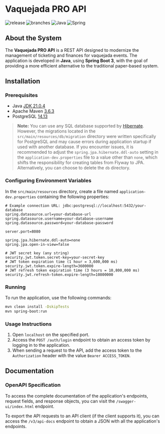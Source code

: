 # Vaquejada PRO API 

![release](https://badgen.net/github/release/EscritorioDeVaquejada/vqr-backend)
![branches](https://badgen.net/github/branches/EscritorioDeVaquejada/vqr-backend)
![Java](https://img.shields.io/badge/java-%23ED8B00?style=flat&logo=openjdk&logoColor=white)
![Spring](https://img.shields.io/badge/spring-%236DB33F?style=flat&logo=spring&logoColor=white)

## About the System
The **Vaquejada PRO API** is a REST API designed to modernize the management of ticketing and finances for vaquejada events. The application is developed in **Java**, using **Spring Boot 3**, with the goal of providing a more efficient alternative to the traditional paper-based system.


## Installation

### Prerequisites

- Java [JDK 21.0.4](https://www.oracle.com/br/java/technologies/downloads/#java21)
- Apache Maven [3.6.3](https://maven.apache.org/download.cgi)
- PostgreSQL [14.13](https://www.postgresql.org/download/)

> **Note:** You can use any SQL database supported by [Hibernate](https://github.com/hibernate/hibernate-orm/blob/main/dialects.adoc). However, the migrations located in the `src/main/resources/db/migration` directory were written specifically for PostgreSQL and may cause errors during application startup if used with another database. If you encounter issues, it is recommended to adjust the `spring.jpa.hibernate.ddl-auto` setting in the `application-dev.properties` file to a value other than `none`, which shifts the responsibility for creating tables from Flyway to JPA. Alternatively, you can choose to delete the `db` directory.

### Configuring Environment Variables

In the `src/main/resources` directory, create a file named `application-dev.properties` containing the following properties:

```properties
# Example connection URL: jdbc:postgresql://localhost:5432/your-database
spring.datasource.url=your-database-url
spring.datasource.username=your-database-username
spring.datasource.password=your-database-password

server.port=8080

spring.jpa.hibernate.ddl-auto=none
spring.jpa.open-in-view=false

# JWT secret key (any string)
security.jwt.token.secret-key=your-secret-key
# JWT token expiration time (1 hour = 3,600,000 ms)
security.jwt.token.expire-length=3600000
# JWT refresh token expiration time (3 hours = 10,800,000 ms)
security.jwt.refresh-token.expire-length=10800000
```

### Running
To run the application, use the following commands:

```bash
mvn clean install -DskipTests
mvn spring-boot:run
```

### Usage Instructions

1. Open `localhost` on the specified port.
2. Access the `POST /auth/login` endpoint to obtain an access token by logging in to the application.
3. When sending a request to the API, add the access token to the `Authorization` header with the value `Bearer ACCESS_TOKEN`.

## Documentation

### OpenAPI Specification

To access the complete documentation of the application's endpoints, request fields, and response objects, you can visit the `/swagger-ui/index.html` endpoint.

To export the API requests to an API client (if the client supports it), you can access the `/v3/api-docs` endpoint to obtain a JSON with all the application's endpoints.
